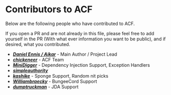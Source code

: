 # Contributors to ACF
Below are the following people who have contributed to ACF.

If you open a PR and are not already in this file, please feel free to add yourself in the PR (With what ever information you want to be public), and if desired, what you contributed.

* [***Daniel Ennis / Aikar***](https://github.com/aikar/commands/commits?author=aikar) - Main Author / Project Lead
* [***chickeneer***](https://github.com/aikar/commands/commits?author=chickeneer) - ACF Team 
* [***MiniDigger***](https://github.com/aikar/commands/commits?author=MiniDigger) - Dependency Injection Support, Exception Handlers
* [***simpleauthority***](https://github.com/aikar/commands/commits?author=simpleauthority)
* [***kashike***](https://github.com/aikar/commands/commits?author=kashike) - Sponge Support, Random nit picks
* [***Williambraecky***](https://github.com/aikar/commands/commits?author=Williambraecky) - BungeeCord Support
* [***dumptruckman***](https://github.com/aikar/commands/commits?author=dumptruckman) - JDA Support
